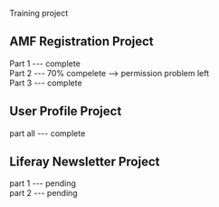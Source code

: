 Training project

## AMF Registration Project
Part 1 --- complete\
Part 2 --- 70% compelete --> permission problem left\
Part 3 --- complete

## User Profile Project
part all --- complete

## Liferay Newsletter Project
part 1 --- pending\
part 2 --- pending

